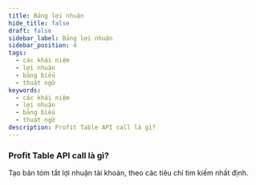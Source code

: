 ```yaml
---
title: Bảng lợi nhuận
hide_title: false
draft: false
sidebar_label: Bảng lợi nhuận
sidebar_position: 4
tags:
  - các khái niệm
  - lợi nhuận
  - bảng biểu
  - thuật ngữ
keywords:
  - các khái niệm
  - lợi nhuận
  - bảng biểu
  - thuật ngữ
description: Profit Table API call là gì?
---
```


### Profit Table API call là gì?

Tạo bản tóm tắt lợi nhuận tài khoản, theo các tiêu chí tìm kiếm nhất định.

